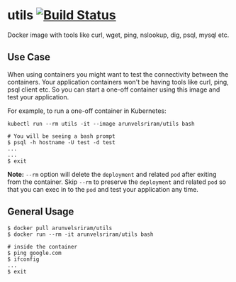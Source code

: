# utils [![Build Status](https://travis-ci.org/arunvelsriram/utils.svg?branch=master)](https://travis-ci.org/arunvelsriram/utils)

Docker image with tools like curl, wget, ping, nslookup, dig, psql, mysql etc.

## Use Case

When using containers you might want to test the connectivity between the containers. Your application containers won't be having tools like curl, ping, psql client etc. So you can start a one-off container using this image and test your application.

For example, to run a one-off container in Kubernetes:

```
kubectl run --rm utils -it --image arunvelsriram/utils bash

# You will be seeing a bash prompt
$ psql -h hostname -U test -d test
...
...
$ exit
```

**Note:** `--rm` option will delete the `deployment` and related `pod` after exiting from the container. Skip `--rm` to preserve the `deployment` and related `pod` so that you can exec in to the `pod` and test your application any time.

## General Usage

```
$ docker pull arunvelsriram/utils
$ docker run --rm -it arunvelsriram/utils bash

# inside the container
$ ping google.com
$ ifconfig
...
$ exit
```
